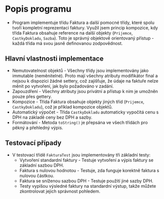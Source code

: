 # Popis programu

- Program implementuje třídu Faktura a další pomocné třídy, které spolu tvoří kompletní reprezentaci faktury. Využil jsem princip kompozice, kdy třída Faktura obsahuje reference na další objekty (`Prijemce`, `CastkyDokladu`, `Sazba`). Toto je správný objektově orientovaný přístup - každá třída má svou jasně definovanou zodpovědnost.

## Hlavní vlastnosti implementace

- Nemutovatelnost objektů - Všechny třídy jsou implementovány jako immutable (neměnitelné). Proto mají všechny atributy modifikátor final a nejsou k dispozici žádné settery, což zajišťuje, že údaje na faktuře nelze měnit po vytvoření, jak bylo požadováno v zadání.
- Zapouzdření - Všechny atributy jsou privátní a přístup k nim je umožněn pouze přes gettery.
- Kompozice - Třída Faktura obsahuje objekty jiných tříd (`Prijemce`, `CastkyDokladu`), což je příklad kompozice objektů.
- Automatický výpočet - Třída `CastkyDokladu` automaticky vypočítá cenu s DPH na základě ceny bez DPH a sazby.
- Formátování - Metoda `toString()` je přepsána ve všech třídách pro pěkný a přehledný výpis.

## Testovací případy
- V testovací třídě `FakturaTest` jsou implementovány tři základní testy:
  - Vytvoření standardní faktury - Testuje vytvoření a výpis faktury se základní sazbou DPH.
  - Faktura s nulovou hodnotou - Testuje, zda funguje korektně faktura s nulovou částkou.
  - Faktura se sníženou sazbou DPH - Testuje použití jiné sazby DPH.
  - Testy vypíšou výsledné faktury na standardní výstup, takže můžete zkontrolovat jejich správnost pohledem.